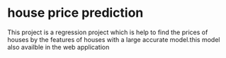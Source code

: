 # house price prediction
 This project is a regression project which is help to find the prices of houses by the features of houses with a large accurate model.this model also availble in the web application
